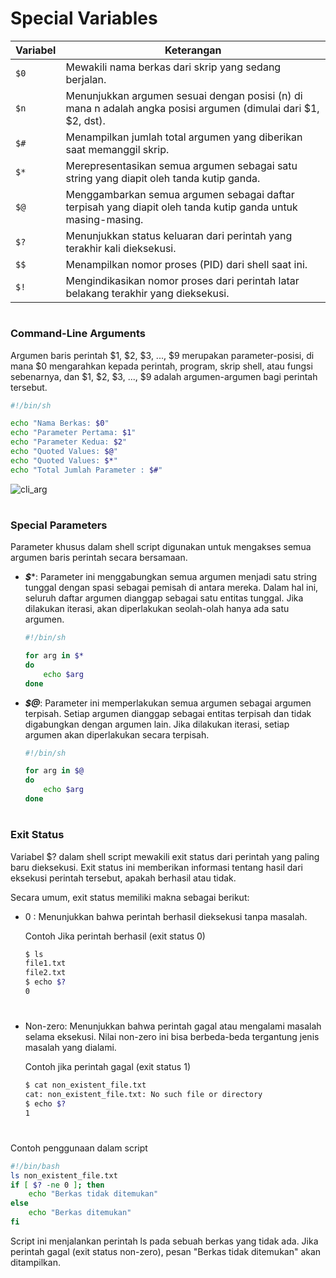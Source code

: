 # Special Variables
| Variabel | Keterangan                              |
| -------- | ----------------------------- |
| `$0`     | Mewakili nama berkas dari skrip yang sedang berjalan.                                                            |
| `$n`     | Menunjukkan argumen sesuai dengan posisi (n) di mana n adalah angka posisi argumen (dimulai dari $1, $2, dst).  |
| `$#`     | Menampilkan jumlah total argumen yang diberikan saat memanggil skrip.                                          |
| `$*`     | Merepresentasikan semua argumen sebagai satu string yang diapit oleh tanda kutip ganda.                        |
| `$@`     | Menggambarkan semua argumen sebagai daftar terpisah yang diapit oleh tanda kutip ganda untuk masing-masing.  |
| `$?`     | Menunjukkan status keluaran dari perintah yang terakhir kali dieksekusi.                                        |
| `$$`     | Menampilkan nomor proses (PID) dari shell saat ini.                                                            |
| `$!`     | Mengindikasikan nomor proses dari perintah latar belakang terakhir yang dieksekusi.                            |
#
### Command-Line Arguments
Argumen baris perintah $1, $2, $3, ..., $9 merupakan parameter-posisi, di mana $0 mengarahkan kepada perintah, program, skrip shell, atau fungsi sebenarnya, dan $1, $2, $3, ..., $9 adalah argumen-argumen bagi perintah tersebut.
```sh
#!/bin/sh

echo "Nama Berkas: $0"
echo "Parameter Pertama: $1"
echo "Parameter Kedua: $2"
echo "Quoted Values: $@"
echo "Quoted Values: $*"
echo "Total Jumlah Parameter : $#"
```
![cli_arg](https://iili.io/Hy2BdaR.png)
#
### Special Parameters
Parameter khusus dalam shell script digunakan untuk mengakses semua argumen baris perintah secara bersamaan. 

- ***$****: Parameter ini menggabungkan semua argumen menjadi satu string tunggal dengan spasi sebagai pemisah di antara mereka. Dalam hal ini, seluruh daftar argumen dianggap sebagai satu entitas tunggal. Jika dilakukan iterasi, akan diperlakukan seolah-olah hanya ada satu argumen.
    ```sh
    #!/bin/sh

    for arg in $*
    do
        echo $arg
    done
    ```

- ***$@***: Parameter ini memperlakukan semua argumen sebagai argumen terpisah. Setiap argumen dianggap sebagai entitas terpisah dan tidak digabungkan dengan argumen lain. Jika dilakukan iterasi, setiap argumen akan diperlakukan secara terpisah.

    ```sh
    #!/bin/sh

    for arg in $@
    do
        echo $arg
    done
    ```
#
### Exit Status
Variabel $? dalam shell script mewakili exit status dari perintah yang paling baru dieksekusi. Exit status ini memberikan informasi tentang hasil dari eksekusi perintah tersebut, apakah berhasil atau tidak.

Secara umum, exit status memiliki makna sebagai berikut:

- 0 : Menunjukkan bahwa perintah berhasil dieksekusi tanpa masalah.
    
    Contoh Jika perintah berhasil (exit status 0)
    ```sh
    $ ls
    file1.txt  
    file2.txt
    $ echo $?
    0
    ```
    #
- Non-zero: Menunjukkan bahwa perintah gagal atau mengalami masalah selama eksekusi. Nilai non-zero ini bisa berbeda-beda tergantung jenis masalah yang dialami.
    
    Contoh jika perintah gagal (exit status 1)
    ```sh
    $ cat non_existent_file.txt
    cat: non_existent_file.txt: No such file or directory
    $ echo $?
    1
    ```
#
Contoh penggunaan dalam script
```sh
#!/bin/bash
ls non_existent_file.txt
if [ $? -ne 0 ]; then
    echo "Berkas tidak ditemukan"
else
    echo "Berkas ditemukan"
fi
```
Script ini menjalankan perintah ls pada sebuah berkas yang tidak ada. Jika perintah gagal (exit status non-zero), pesan "Berkas tidak ditemukan" akan ditampilkan.